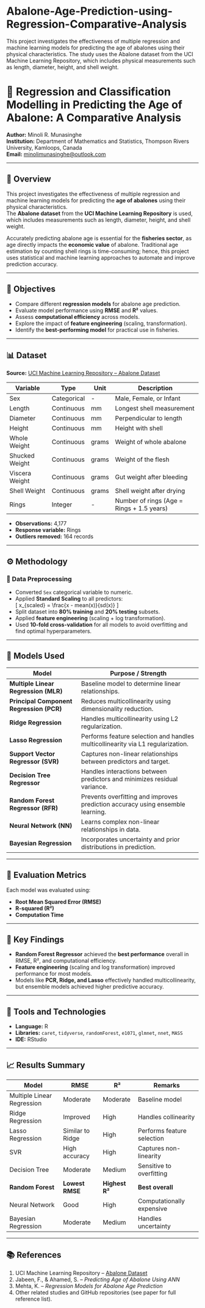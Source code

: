 # Abalone-Age-Prediction-using-Regression-Comparative-Analysis
This project investigates the effectiveness of multiple regression and machine learning models for predicting the age of abalones using their physical characteristics. The study uses the Abalone dataset from the UCI Machine Learning Repository, which includes physical measurements such as length, diameter, height, and shell weight.

# 🐚 Regression and Classification Modelling in Predicting the Age of Abalone: A Comparative Analysis  

**Author:** Minoli R. Munasinghe  
**Institution:** Department of Mathematics and Statistics, Thompson Rivers University, Kamloops, Canada  
**Email:** [minolimunasinghe@outlook.com](mailto:minolimunasinghe@outlook.com)

---

## 📘 Overview  
This project investigates the effectiveness of multiple regression and machine learning models for predicting the **age of abalones** using their physical characteristics.  
The **Abalone dataset** from the **UCI Machine Learning Repository** is used, which includes measurements such as length, diameter, height, and shell weight.

Accurately predicting abalone age is essential for the **fisheries sector**, as age directly impacts the **economic value** of abalone. Traditional age estimation by counting shell rings is time-consuming; hence, this project uses statistical and machine learning approaches to automate and improve prediction accuracy.

---

## 🎯 Objectives  
- Compare different **regression models** for abalone age prediction.  
- Evaluate model performance using **RMSE** and **R²** values.  
- Assess **computational efficiency** across models.  
- Explore the impact of **feature engineering** (scaling, transformation).  
- Identify the **best-performing model** for practical use in fisheries.

---

## 📊 Dataset  
**Source:** [UCI Machine Learning Repository – Abalone Dataset](https://archive.ics.uci.edu/ml/datasets/abalone)  

| Variable | Type | Unit | Description |
|-----------|------|------|-------------|
| Sex | Categorical | - | Male, Female, or Infant |
| Length | Continuous | mm | Longest shell measurement |
| Diameter | Continuous | mm | Perpendicular to length |
| Height | Continuous | mm | Height with shell |
| Whole Weight | Continuous | grams | Weight of whole abalone |
| Shucked Weight | Continuous | grams | Weight of the flesh |
| Viscera Weight | Continuous | grams | Gut weight after bleeding |
| Shell Weight | Continuous | grams | Shell weight after drying |
| Rings | Integer | - | Number of rings (Age = Rings + 1.5 years) |

- **Observations:** 4,177  
- **Response variable:** Rings  
- **Outliers removed:** 164 records  

---

## ⚙️ Methodology  

### 🔹 Data Preprocessing  
- Converted `Sex` categorical variable to numeric.  
- Applied **Standard Scaling** to all predictors:  
  \[
  x_{scaled} = \frac{x - mean(x)}{sd(x)}
  \]
- Split dataset into **80% training** and **20% testing** subsets.  
- Applied **feature engineering** (scaling + log transformation).  
- Used **10-fold cross-validation** for all models to avoid overfitting and find optimal hyperparameters.

---

## 🤖 Models Used  

| Model | Purpose / Strength |
|--------|--------------------|
| **Multiple Linear Regression (MLR)** | Baseline model to determine linear relationships. |
| **Principal Component Regression (PCR)** | Reduces multicollinearity using dimensionality reduction. |
| **Ridge Regression** | Handles multicollinearity using L2 regularization. |
| **Lasso Regression** | Performs feature selection and handles multicollinearity via L1 regularization. |
| **Support Vector Regressor (SVR)** | Captures non-linear relationships between predictors and target. |
| **Decision Tree Regressor** | Handles interactions between predictors and minimizes residual variance. |
| **Random Forest Regressor (RFR)** | Prevents overfitting and improves prediction accuracy using ensemble learning. |
| **Neural Network (NN)** | Learns complex non-linear relationships in data. |
| **Bayesian Regression** | Incorporates uncertainty and prior distributions in prediction. |

---

## 🔧 Evaluation Metrics  
Each model was evaluated using:  
- **Root Mean Squared Error (RMSE)**  
- **R-squared (R²)**  
- **Computation Time**

---

## 🧠 Key Findings  
- **Random Forest Regressor** achieved the **best performance** overall in RMSE, R², and computational efficiency.  
- **Feature engineering** (scaling and log transformation) improved performance for most models.  
- Models like **PCR, Ridge, and Lasso** effectively handled multicollinearity, but ensemble models achieved higher predictive accuracy.

---

## 🧩 Tools and Technologies  
- **Language:** R  
- **Libraries:** `caret`, `tidyverse`, `randomForest`, `e1071`, `glmnet`, `nnet`, `MASS`  
- **IDE:** RStudio  

---

## 📈 Results Summary  

| Model | RMSE | R² | Remarks |
|--------|------|----|----------|
| Multiple Linear Regression | Moderate | Moderate | Baseline model |
| Ridge Regression | Improved | High | Handles collinearity |
| Lasso Regression | Similar to Ridge | High | Performs feature selection |
| SVR | High accuracy | High | Captures non-linearity |
| Decision Tree | Moderate | Medium | Sensitive to overfitting |
| **Random Forest** | **Lowest RMSE** | **Highest R²** | **Best overall** |
| Neural Network | Good | High | Computationally expensive |
| Bayesian Regression | Moderate | Medium | Handles uncertainty |

---

## 📚 References  
1. UCI Machine Learning Repository – [Abalone Dataset](https://archive.ics.uci.edu/ml/datasets/abalone)  
2. Jabeen, F., & Ahamed, S. – *Predicting Age of Abalone Using ANN*  
3. Mehta, K. – *Regression Models for Abalone Age Prediction*  
4. Other related studies and GitHub repositories (see paper for full reference list).  
